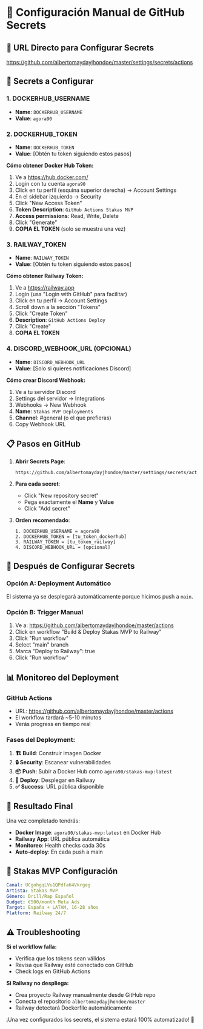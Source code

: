# 🔐 Configuración Manual de GitHub Secrets

## 📍 URL Directo para Configurar Secrets
https://github.com/albertomaydayjhondoe/master/settings/secrets/actions

## 🔑 Secrets a Configurar

### 1. DOCKERHUB_USERNAME
- **Name**: `DOCKERHUB_USERNAME`
- **Value**: `agora90`

### 2. DOCKERHUB_TOKEN
- **Name**: `DOCKERHUB_TOKEN`
- **Value**: [Obtén tu token siguiendo estos pasos]

**Cómo obtener Docker Hub Token:**
1. Ve a https://hub.docker.com/
2. Login con tu cuenta `agora90`
3. Click en tu perfil (esquina superior derecha) → Account Settings
4. En el sidebar izquierdo → Security
5. Click "New Access Token"
6. **Token Description**: `GitHub Actions Stakas MVP`
7. **Access permissions**: Read, Write, Delete
8. Click "Generate"
9. **COPIA EL TOKEN** (solo se muestra una vez)

### 3. RAILWAY_TOKEN
- **Name**: `RAILWAY_TOKEN`
- **Value**: [Obtén tu token siguiendo estos pasos]

**Cómo obtener Railway Token:**
1. Ve a https://railway.app
2. Login (usa "Login with GitHub" para facilitar)
3. Click en tu perfil → Account Settings
4. Scroll down a la sección "Tokens"
5. Click "Create Token"
6. **Description**: `GitHub Actions Deploy`
7. Click "Create"
8. **COPIA EL TOKEN**

### 4. DISCORD_WEBHOOK_URL (OPCIONAL)
- **Name**: `DISCORD_WEBHOOK_URL`
- **Value**: [Solo si quieres notificaciones Discord]

**Cómo crear Discord Webhook:**
1. Ve a tu servidor Discord
2. Settings del servidor → Integrations
3. Webhooks → New Webhook
4. **Name**: `Stakas MVP Deployments`
5. **Channel**: #general (o el que prefieras)
6. Copy Webhook URL

## 📋 Pasos en GitHub

1. **Abrir Secrets Page**:
   ```
   https://github.com/albertomaydayjhondoe/master/settings/secrets/actions
   ```

2. **Para cada secret**:
   - Click "New repository secret"
   - Pega exactamente el **Name** y **Value**
   - Click "Add secret"

3. **Orden recomendado**:
   ```
   1. DOCKERHUB_USERNAME = agora90
   2. DOCKERHUB_TOKEN = [tu_token_dockerhub]
   3. RAILWAY_TOKEN = [tu_token_railway]
   4. DISCORD_WEBHOOK_URL = [opcional]
   ```

## 🚀 Después de Configurar Secrets

### Opción A: Deployment Automático
El sistema ya se desplegará automáticamente porque hicimos push a `main`.

### Opción B: Trigger Manual
1. Ve a: https://github.com/albertomaydayjhondoe/master/actions
2. Click en workflow "Build & Deploy Stakas MVP to Railway"
3. Click "Run workflow"
4. Select "main" branch
5. Marca "Deploy to Railway": true
6. Click "Run workflow"

## 📊 Monitoreo del Deployment

### GitHub Actions
- URL: https://github.com/albertomaydayjhondoe/master/actions
- El workflow tardará ~5-10 minutos
- Verás progress en tiempo real

### Fases del Deployment:
1. **🏗️ Build**: Construir imagen Docker
2. **🔒 Security**: Escanear vulnerabilidades  
3. **📦 Push**: Subir a Docker Hub como `agora90/stakas-mvp:latest`
4. **🚂 Deploy**: Desplegar en Railway
5. **✅ Success**: URL pública disponible

## 🎯 Resultado Final

Una vez completado tendrás:
- **Docker Image**: `agora90/stakas-mvp:latest` en Docker Hub
- **Railway App**: URL pública automática
- **Monitoreo**: Health checks cada 30s
- **Auto-deploy**: En cada push a main

## 🎵 Stakas MVP Configuración

```yaml
Canal: UCgohgqLVu1QPdfa64Vkrgeg
Artista: Stakas MVP
Género: Drill/Rap Español
Budget: €500/month Meta Ads
Target: España + LATAM, 16-28 años
Platform: Railway 24/7
```

## ⚠️ Troubleshooting

**Si el workflow falla:**
- Verifica que los tokens sean válidos
- Revisa que Railway esté conectado con GitHub
- Check logs en GitHub Actions

**Si Railway no despliega:**
- Crea proyecto Railway manualmente desde GitHub repo
- Conecta el repositorio `albertomaydayjhondoe/master`
- Railway detectará Dockerfile automáticamente

¡Una vez configurados los secrets, el sistema estará 100% automatizado! 🚀